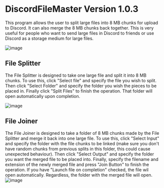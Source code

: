 # DiscordFileMaster Version 1.0.3
This program allows the user to split large files into 8 MB chunks for upload to Discord. It can also merge the 8 MB chunks back together. This is very useful for people who want to send large files in Discord to friends or use Discord as a storage medium for large files.

![image](https://cdn.discordapp.com/attachments/793633190572064788/867499799469228072/unknown.png)

## File Splitter
The File Splitter is designed to take one large file and split it into 8 MB chunks. To use this, click "Select file" and specify the file you wish to split. Then click "Select Folder" and specify the folder you wish the pieces to be placed in. Finally click "Split Files" to finish the operation. That folder will open automatically upon completion.

![image](https://cdn.discordapp.com/attachments/793633190572064788/867500358543605760/unknown.png)

## File Joiner
The File Joiner is designed to take a folder of 8 MB chunks made by the File Splitter and merge it back into one large file. To use this, click "Select Input" and specify the folder with the file chunks to be linked (make sure you don't have random chunks from previous splits in this folder, this could cause unexpected behaviour).  Then click "Select Output" and specify the folder you want the merged file to be placed into. Finally, specify the filename and extension of the newly merged file and press "Join Button" to finish the operation. If you have "Launch file on completion" checked, the file wil open automatically. Regardless, the folder with the merged file will open.  
![image](https://cdn.discordapp.com/attachments/793633190572064788/867500134471565332/unknown.png)

